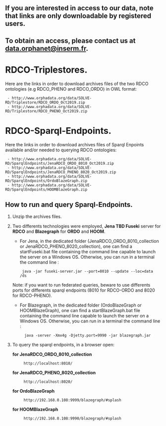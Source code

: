 ## If you are interested in access to our data, note that links are only downloadable by registered users.
## To obtain an access, please contact us at data.orphanet@inserm.fr.


# RDCO-Triplestores.
Here are the links in order to download archives files of the two RDCO ontologies (e.g RDCO_PHENO and RDCO_ORDO) in OWL format:

     - http://www.orphadata.org/data/SOLVE-RD/Triplestore/RDCO_ORDO_Oct2019.zip
     - http://www.orphadata.org/data/SOLVE-RD/Triplestore/RDCO_PHENO_Oct2019.zip
     
 # RDCO-Sparql-Endpoints.
 Here the links in order to download archives files of Sparql Enpoints available and/or needed to querying RDCO ontologies:
 
     - http://www.orphadata.org/data/SOLVE-RD/SparqlEndpoints/JenaRDCO_ORDO_8010_Oct2019.zip
     - http://www.orphadata.org/data/SOLVE-RD/SparqlEndpoints/JenaRDCO_PHENO_8020_Oct2019.zip
     - http://www.orphadata.org/data/SOLVE-RD/SparqlEndpoints/OrdoBlazeGraph.zip
     - http://www.orphadata.org/data/SOLVE-RD/SparqlEndpoints/HOOMBlazeGraph.zip
     

     
 ## How to run and query Sparql-Endpoints.
 1. Unzip the archives files.
 2. Two differents technologies were employed, **Jena TBD Fuseki** server for **RDCO** and **Blazegraph** for **ORDO** and **HOOM**.
     - For Jena, in the dedicated folder (JenaRDCO_ORDO_8010_collection or JenaRDCO_PHENO_8020_collection), one can find a startFuseki.bat file containing the command line capable to launch the server on a Windows OS.
     Otherwise, you can run in a terminal the command line :  
            
            java -jar fuseki-server.jar --port=8010 --update --loc=data /ds
     Note: if you want to run federated queries, beware to use differents ports for differents sparql endpoints (8010 for RDCO-ORDO and 8020 for RDCO-PHENO).                    
    
    - For Blazegraph, in the dedicated folder (OrdoBlazeGraph or HOOMBlazeGraph), one can find a startBlazeGraph.bat file containing the command line capable to launch the server on a Windows OS.
     Otherwise, you can run in a terminal the command line :   
            
            java -server -Xmx4g -Djetty.port=9990 -jar blazegraph.jar  
            
3. To query the sparql endpoints, in a browser open: 
     
     **for JenaRDCO_ORDO_8010_collection**
            
            http://localhost:8010/   
            
      **for JenaRDCO_PHENO_8020_collection**
      
            http://localhost:8020/
      
      **for OrdoBlazeGraph**       
      
            http://192.168.0.108:9999/blazegraph/#splash
          
      **for HOOMBlazeGraph**       
      
            http://192.168.0.108:9990/blazegraph/#splash
            
            
            
       
